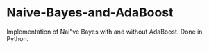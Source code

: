 # Naive-Bayes-and-AdaBoost
Implementation of Nai\"ve Bayes with and without AdaBoost. Done in Python.
